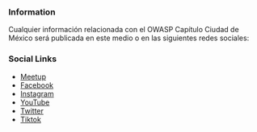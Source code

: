 <!--### Chapter Information
* Chapter Region-->

### Information

Cualquier información relacionada con el OWASP Capítulo Ciudad de México será publicada en este medio o en las siguientes redes sociales:

### Social Links
* [Meetup]()
* [Facebook](https://www.facebook.com/profile.php?id=100085296677988)
* [Instagram](https://www.instagram.com/invites/contact/?i=ttpyvllvxvgl&utm_content=p7yio7u)
* [YouTube](https://youtube.com/channel/UCOQRgcOQ-AOQh1F-2-BrAAA)
* [Twitter](https://twitter.com/owasp_cdmx?t=Y2EhrThcvl_Cb3sGMs2zjQ&s=09)
* [Tiktok](https://www.tiktok.com/@owasp_cdmx?_t=8VSdcgCqrgc&_r=1)
